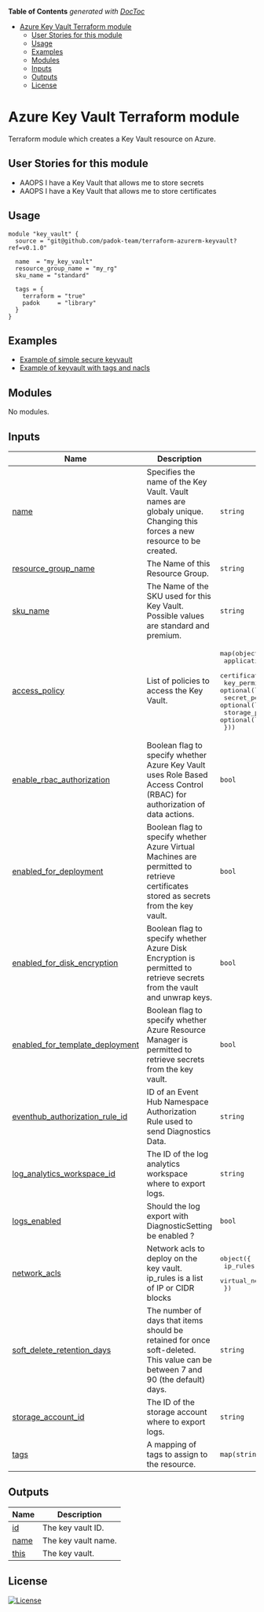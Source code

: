 <!-- START doctoc generated TOC please keep comment here to allow auto update -->
<!-- DON'T EDIT THIS SECTION, INSTEAD RE-RUN doctoc TO UPDATE -->
**Table of Contents**  *generated with [DocToc](https://github.com/thlorenz/doctoc)*

- [Azure Key Vault Terraform module](#azure-key-vault-terraform-module)
  - [User Stories for this module](#user-stories-for-this-module)
  - [Usage](#usage)
  - [Examples](#examples)
  - [Modules](#modules)
  - [Inputs](#inputs)
  - [Outputs](#outputs)
  - [License](#license)

<!-- END doctoc generated TOC please keep comment here to allow auto update -->

# Azure Key Vault Terraform module

Terraform module which creates a Key Vault resource on Azure.

## User Stories for this module

- AAOPS I have a Key Vault that allows me to store secrets
- AAOPS I have a Key Vault that allows me to store certificates

## Usage

```hcl
module "key_vault" {
  source = "git@github.com/padok-team/terraform-azurerm-keyvault?ref=v0.1.0"

  name  = "my_key_vault" 
  resource_group_name = "my_rg"
  sku_name = "standard"
  
  tags = {
    terraform = "true"
    padok     = "library"
  }
}
```

## Examples

- [Example of simple secure keyvault](examples/simple_secure_keyvault/main.tf)
- [Example of keyvault with tags and nacls](examples/keyvault_with_tags_and_nacls/main.tf)

<!-- BEGIN_TF_DOCS -->
## Modules

No modules.

## Inputs

| Name | Description | Type | Default | Required |
|------|-------------|------|---------|:--------:|
| <a name="input_name"></a> [name](#input\_name) | Specifies the name of the Key Vault. Vault names are globaly unique. Changing this forces a new resource to be created. | `string` | n/a | yes |
| <a name="input_resource_group_name"></a> [resource\_group\_name](#input\_resource\_group\_name) | The Name of this Resource Group. | `string` | n/a | yes |
| <a name="input_sku_name"></a> [sku\_name](#input\_sku\_name) | The Name of the SKU used for this Key Vault. Possible values are standard and premium. | `string` | n/a | yes |
| <a name="input_access_policy"></a> [access\_policy](#input\_access\_policy) | List of policies to access the Key Vault. | <pre>map(object({<br>    application_id          = optional(string)<br>    certificate_permissions = optional(list(string))<br>    key_permissions         = optional(list(string))<br>    secret_permissions      = optional(list(string))<br>    storage_permissions     = optional(list(string))<br>  }))</pre> | `{}` | no |
| <a name="input_enable_rbac_authorization"></a> [enable\_rbac\_authorization](#input\_enable\_rbac\_authorization) | Boolean flag to specify whether Azure Key Vault uses Role Based Access Control (RBAC) for authorization of data actions. | `bool` | `false` | no |
| <a name="input_enabled_for_deployment"></a> [enabled\_for\_deployment](#input\_enabled\_for\_deployment) | Boolean flag to specify whether Azure Virtual Machines are permitted to retrieve certificates stored as secrets from the key vault. | `bool` | `false` | no |
| <a name="input_enabled_for_disk_encryption"></a> [enabled\_for\_disk\_encryption](#input\_enabled\_for\_disk\_encryption) | Boolean flag to specify whether Azure Disk Encryption is permitted to retrieve secrets from the vault and unwrap keys. | `bool` | `false` | no |
| <a name="input_enabled_for_template_deployment"></a> [enabled\_for\_template\_deployment](#input\_enabled\_for\_template\_deployment) | Boolean flag to specify whether Azure Resource Manager is permitted to retrieve secrets from the key vault. | `bool` | `false` | no |
| <a name="input_eventhub_authorization_rule_id"></a> [eventhub\_authorization\_rule\_id](#input\_eventhub\_authorization\_rule\_id) | ID of an Event Hub Namespace Authorization Rule used to send Diagnostics Data. | `string` | `null` | no |
| <a name="input_log_analytics_workspace_id"></a> [log\_analytics\_workspace\_id](#input\_log\_analytics\_workspace\_id) | The ID of the log analytics workspace where to export logs. | `string` | `null` | no |
| <a name="input_logs_enabled"></a> [logs\_enabled](#input\_logs\_enabled) | Should the log export with DiagnosticSetting be enabled ? | `bool` | `false` | no |
| <a name="input_network_acls"></a> [network\_acls](#input\_network\_acls) | Network acls to deploy on the key vault. ip\_rules is a list of IP or CIDR blocks | <pre>object({<br>    ip_rules                   = list(string)<br>    virtual_network_subnet_ids = list(string)<br>  })</pre> | <pre>{<br>  "ip_rules": [],<br>  "virtual_network_subnet_ids": []<br>}</pre> | no |
| <a name="input_soft_delete_retention_days"></a> [soft\_delete\_retention\_days](#input\_soft\_delete\_retention\_days) | The number of days that items should be retained for once soft-deleted. This value can be between 7 and 90 (the default) days. | `string` | `"90"` | no |
| <a name="input_storage_account_id"></a> [storage\_account\_id](#input\_storage\_account\_id) | The ID of the storage account where to export logs. | `string` | `null` | no |
| <a name="input_tags"></a> [tags](#input\_tags) | A mapping of tags to assign to the resource. | `map(string)` | `{}` | no |

## Outputs

| Name | Description |
|------|-------------|
| <a name="output_id"></a> [id](#output\_id) | The key vault ID. |
| <a name="output_name"></a> [name](#output\_name) | The key vault name. |
| <a name="output_this"></a> [this](#output\_this) | The key vault. |
<!-- END_TF_DOCS -->

## License

[![License](https://img.shields.io/badge/License-Apache_2.0-blue.svg)](https://opensource.org/licenses/Apache-2.0)
